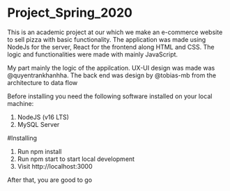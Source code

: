# Project_Spring_2020
This is an academic project at our which we make an e-commerce website to sell pizza with basic functionality. The application was made using NodeJs for the server, React for the frontend along HTML and CSS. The logic and functionalities were made with mainly JavaScript.

My part mainly the logic of the appilcation. UX-UI design was made was @quyentrankhanhha. The back end was design by @tobias-mb from the architecture to data flow

Before installing you need the following software installed on your local machine:

1. NodeJS (v16 LTS)
2. MySQL Server

#Installing
1. Run npm install
2. Run npm start to start local development
3. Visit http://localhost:3000

After that, you are good to go
